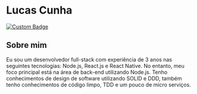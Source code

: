 # Lucas Cunha

[![Custom Badge](https://img.shields.io/badge/-lucas.cunha@disroot.org-353535?style=flat-square&logo=Disroot&logoColor=white)](mailto:lucas.cunha@disroot.org)

## Sobre mim
Eu sou um desenvolvedor full-stack com experiência de 3 anos
nas seguintes tecnologias: Node.js, React.js e React Native.
No entanto, meu foco principal está na área de back-end
utilizando Node.js. Tenho conhecimentos de design de software
utilizando SOLID e DDD, também tenho conhecimentos de
código limpo, TDD e um pouco de micro serviços.
